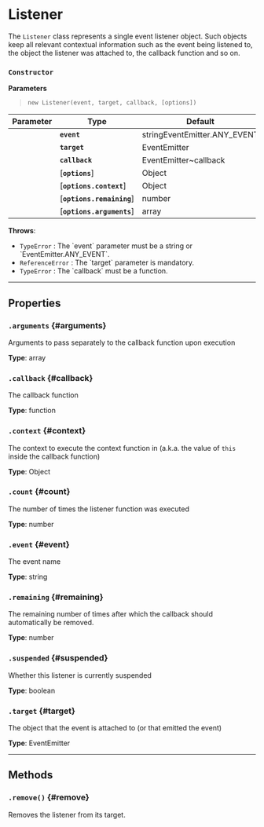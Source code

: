 
# Listener

The `Listener` class represents a single event listener object. Such objects keep all relevant
contextual information such as the event being listened to, the object the listener was attached
to, the callback function and so on.




### `Constructor`


  **Parameters**

  > `new Listener(event, target, callback, [options])`

  | Parameter    | Type         | Default      | Description  |
  | ------------ | ------------ | ------------ | ------------ |
    |**`event`** |   stringEventEmitter.ANY_EVENT      ||The event being listened to|
    |**`target`** |   EventEmitter      ||The `EventEmitter` object that the listener is attached to|
    |**`callback`** |   EventEmitter~callback      ||The function to call when the listener is triggered|
    |[**`options`**] |   Object      |{}||
    |[**`options.context`**] |   Object      |target|The context to invoke the listener in (a.k.a. the value of `this` inside the callback function).|
    |[**`options.remaining`**] |   number      |Infinity|The remaining number of times after which the callback should automatically be removed.|
    |[**`options.arguments`**] |   array      ||An array of arguments that will be passed separately to the callback function upon execution. The array is stored in the `arguments` property and can be retrieved or modified as desired.|


**Throws**:
* `TypeError` : The &#x60;event&#x60; parameter must be a string or &#x60;EventEmitter.ANY_EVENT&#x60;.
* `ReferenceError` : The &#x60;target&#x60; parameter is mandatory.
* `TypeError` : The &#x60;callback&#x60; must be a function.

***

## Properties

### `.arguments` {#arguments}


Arguments to pass separately to the callback function upon execution

**Type**: array<br />


### `.callback` {#callback}


The callback function

**Type**: function<br />


### `.context` {#context}


The context to execute the context function in (a.k.a. the value of `this` inside the
callback function)

**Type**: Object<br />


### `.count` {#count}


The number of times the listener function was executed

**Type**: number<br />


### `.event` {#event}


The event name

**Type**: string<br />


### `.remaining` {#remaining}


The remaining number of times after which the callback should automatically be removed.

**Type**: number<br />


### `.suspended` {#suspended}


Whether this listener is currently suspended

**Type**: boolean<br />


### `.target` {#target}


The object that the event is attached to (or that emitted the event)

**Type**: EventEmitter<br />



***

## Methods


### `.remove()` {#remove}


Removes the listener from its target.






